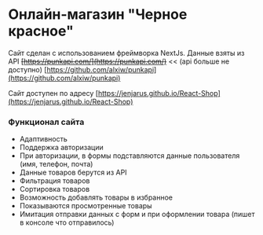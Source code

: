 # Онлайн-магазин "Черное красное"

Сайт сделан с использованием фреймворка NextJs. Данные взяты из API ~~[https://punkapi.com/](https://punkapi.com/)~~ << (api больше не доступно) [https://github.com/alxiw/punkapi](https://github.com/alxiw/punkapi)

Сайт доступен по адресу [https://jenjarus.github.io/React-Shop](https://jenjarus.github.io/React-Shop)

### Функционал сайта
- Адаптивность
- Поддержка авторизации
- При авторизации, в формы подставляются данные пользователя (имя, телефон, почта)
- Данные товаров берутся из API
- Фильтрация товаров
- Сортировка товаров
- Возможность добавлять товары в избранное
- Показываются просмотренные товары
- Имитация отправки данных с форм и при оформлении товара (пишет в консоле что отправилось)
